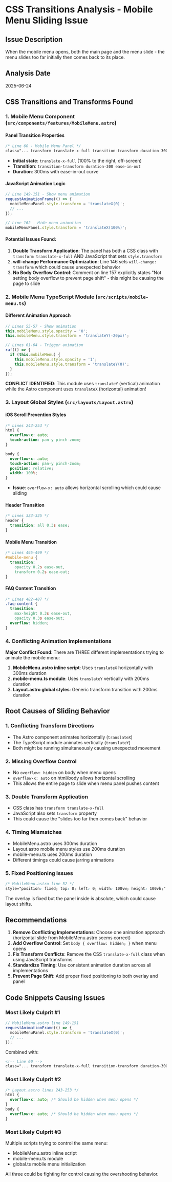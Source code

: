 # CSS Transitions Analysis - Mobile Menu Sliding Issue

## Issue Description
When the mobile menu opens, both the main page and the menu slide - the menu slides too far initially then comes back to its place.

## Analysis Date
2025-06-24

## CSS Transitions and Transforms Found

### 1. Mobile Menu Component (`src/components/features/MobileMenu.astro`)

#### Panel Transition Properties
```css
/* Line 60 - Mobile Menu Panel */
class="... transform translate-x-full transition-transform duration-300 ease-in-out z-50"
```
- **Initial state**: `translate-x-full` (100% to the right, off-screen)
- **Transition**: `transition-transform duration-300 ease-in-out`
- **Duration**: 300ms with ease-in-out curve

#### JavaScript Animation Logic
```javascript
// Line 149-151 - Show menu animation
requestAnimationFrame(() => {
  mobileMenuPanel.style.transform = 'translateX(0)';
  // ...
});

// Line 162 - Hide menu animation
mobileMenuPanel.style.transform = 'translateX(100%)';
```

#### Potential Issues Found:
1. **Double Transform Application**: The panel has both a CSS class with `transform translate-x-full` AND JavaScript that sets `style.transform`
2. **will-change Performance Optimization**: Line 146 sets `will-change: transform` which could cause unexpected behavior
3. **No Body Overflow Control**: Comment on line 157 explicitly states "Not setting body overflow to prevent page shift" - this might be causing the page to slide

### 2. Mobile Menu TypeScript Module (`src/scripts/mobile-menu.ts`)

#### Different Animation Approach
```javascript
// Lines 55-57 - Show animation
this.mobileMenu.style.opacity = '0';
this.mobileMenu.style.transform = 'translateY(-20px)';

// Lines 61-64 - Trigger animation
raf(() => {
  if (this.mobileMenu) {
    this.mobileMenu.style.opacity = '1';
    this.mobileMenu.style.transform = 'translateY(0)';
  }
});
```

**CONFLICT IDENTIFIED**: This module uses `translateY` (vertical) animation while the Astro component uses `translateX` (horizontal) animation!

### 3. Layout Global Styles (`src/layouts/Layout.astro`)

#### iOS Scroll Prevention Styles
```css
/* Lines 243-253 */
html {
  overflow-x: auto;
  touch-action: pan-y pinch-zoom;
}

body {
  overflow-x: auto;
  touch-action: pan-y pinch-zoom;
  position: relative;
  width: 100%;
}
```
- **Issue**: `overflow-x: auto` allows horizontal scrolling which could cause sliding

#### Header Transition
```css
/* Lines 323-325 */
header {
  transition: all 0.3s ease;
}
```

#### Mobile Menu Transition
```css
/* Lines 495-499 */
#mobile-menu {
  transition:
    opacity 0.2s ease-out,
    transform 0.2s ease-out;
}
```

#### FAQ Content Transition
```css
/* Lines 482-487 */
.faq-content {
  transition:
    max-height 0.3s ease-out,
    opacity 0.3s ease-out;
  overflow: hidden;
}
```

### 4. Conflicting Animation Implementations

**Major Conflict Found**: There are THREE different implementations trying to animate the mobile menu:

1. **MobileMenu.astro inline script**: Uses `translateX` horizontally with 300ms duration
2. **mobile-menu.ts module**: Uses `translateY` vertically with 200ms duration  
3. **Layout.astro global styles**: Generic transform transition with 200ms duration

## Root Causes of Sliding Behavior

### 1. **Conflicting Transform Directions**
- The Astro component animates horizontally (`translateX`)
- The TypeScript module animates vertically (`translateY`)
- Both might be running simultaneously causing unexpected movement

### 2. **Missing Overflow Control**
- No `overflow: hidden` on body when menu opens
- `overflow-x: auto` on html/body allows horizontal scrolling
- This allows the entire page to slide when menu panel pushes content

### 3. **Double Transform Application**
- CSS class has `transform translate-x-full`
- JavaScript also sets `transform` property
- This could cause the "slides too far then comes back" behavior

### 4. **Timing Mismatches**
- MobileMenu.astro uses 300ms duration
- Layout.astro mobile menu styles use 200ms duration
- mobile-menu.ts uses 200ms duration
- Different timings could cause jarring animations

### 5. **Fixed Positioning Issues**
```css
/* MobileMenu.astro line 52 */
style="position: fixed; top: 0; left: 0; width: 100vw; height: 100vh;"
```
The overlay is fixed but the panel inside is absolute, which could cause layout shifts.

## Recommendations

1. **Remove Conflicting Implementations**: Choose one animation approach (horizontal slide from MobileMenu.astro seems correct)
2. **Add Overflow Control**: Set `body { overflow: hidden; }` when menu opens
3. **Fix Transform Conflicts**: Remove the CSS `translate-x-full` class when using JavaScript transforms
4. **Standardize Timing**: Use consistent animation duration across all implementations
5. **Prevent Page Shift**: Add proper fixed positioning to both overlay and panel

## Code Snippets Causing Issues

### Most Likely Culprit #1
```javascript
// MobileMenu.astro line 149-151
requestAnimationFrame(() => {
  mobileMenuPanel.style.transform = 'translateX(0)';
  // ...
});
```
Combined with:
```html
<!-- Line 60 -->
class="... transform translate-x-full transition-transform duration-300 ease-in-out"
```

### Most Likely Culprit #2
```css
/* Layout.astro lines 243-253 */
html {
  overflow-x: auto; /* Should be hidden when menu opens */
}
body {
  overflow-x: auto; /* Should be hidden when menu opens */
}
```

### Most Likely Culprit #3
Multiple scripts trying to control the same menu:
- MobileMenu.astro inline script
- mobile-menu.ts module
- global.ts mobile menu initialization

All three could be fighting for control causing the overshooting behavior.